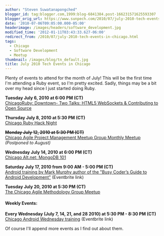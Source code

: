 ```yaml
---
author: "Steven Suwatanapongched"
blogger_id: tag:blogger.com,1999:blog-6841384.post-166231571625593307
blogger_orig_url: https://www.sunpech.com/2010/07/july-2010-tech-events-in-chicago.html
date: '2010-07-06T09:05:00.000-05:00'
headerimage: /images/headers/software_development.jpg
modified_time: '2012-01-11T03:43:33.627-06:00'
redirect_from: /2010/07/july-2010-tech-events-in-chicago.html
tags:
  - Chicago
  - Software Development
  - Meetup
thumbnail: /images/blog/tn_default.jpg
title: July 2010 Tech Events in Chicago
---
```



Plenty of events to attend for the month of July!  This will be the first time I'm attending a Ruby event, so I'm pretty excited.  Sadly, things may be a bit over my head since I just started doing Ruby.

**Tuesday July 6, 2010 at 6:00 PM (CT)**\
[ChicagoRuby: Downtown- Two Talks: HTML5 WebSockets &amp; Contributing to Open Source](https://www.meetup.com/ChicagoRuby/calendar/13617810/)

**Thursday July 8, 2010 at 5:30 PM (CT)**\
[Chicago Ruby Hack Night](https://www.meetup.com/ChicagoRuby/calendar/13432716/)

**<s>Monday July 12, 2010 at 5:30 PM (CT)</s>**\
[Chicago Agile Project Management Meetup Group Monthly Meetup](https://www.meetup.com/Chicago-APM/calendar/13164549/) *(Postponed to August)*

**Wednesday July 14, 2010 at 6:00 PM (CT)**\
[Chicago Alt.net: MongoDB 101](https://chicagoalt.net/event/July2010Meeting-MongoDB-101)

**Saturday July 17, 2010 from 9:00 AM - 5:00 PM (CT)**\
[Android training by Mark Murphy author of the "Busy Coder’s Guide to Android Development"](https://chicagoandroid20100717.eventbrite.com/) (Eventbrite link)

**Tuesday July 20, 2010 at 5:30 PM (CT)**\
[The Chicago Agile Methodology Group Meetup](https://www.meetup.com/The-Chicago-Agile-Methodology-Group/calendar/14017482/)

#### Weekly Events:
**Every Wednesday (July 7, 14, 21,  and 28 2010) at 5:30 PM - 8:30 PM (CT)**\
[Chicago Android Wednesday training](https://chicagoandroidwednesdays.eventbrite.com/) (Eventbrite link)

Of course I'll append more events as I find out about them.